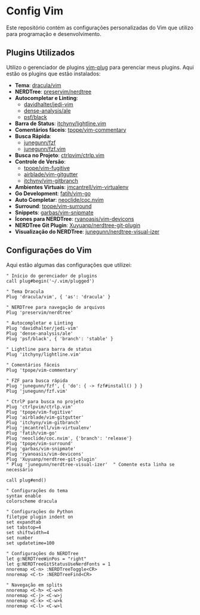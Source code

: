# Config Vim

Este repositório contém as configurações personalizadas do Vim que utilizo para programação e desenvolvimento.

## Plugins Utilizados

Utilizo o gerenciador de plugins [vim-plug](https://github.com/junegunn/vim-plug) para gerenciar meus plugins. Aqui estão os plugins que estão instalados:

- **Tema**: [dracula/vim](https://github.com/dracula/vim)
- **NERDTree**: [preservim/nerdtree](https://github.com/preservim/nerdtree)
- **Autocompletar e Linting**: 
  - [davidhalter/jedi-vim](https://github.com/davidhalter/jedi-vim)
  - [dense-analysis/ale](https://github.com/dense-analysis/ale)
  - [psf/black](https://github.com/psf/black)
- **Barra de Status**: [itchyny/lightline.vim](https://github.com/itchyny/lightline.vim)
- **Comentários fáceis**: [tpope/vim-commentary](https://github.com/tpope/vim-commentary)
- **Busca Rápida**: 
  - [junegunn/fzf](https://github.com/junegunn/fzf)
  - [junegunn/fzf.vim](https://github.com/junegunn/fzf.vim)
- **Busca no Projeto**: [ctrlpvim/ctrlp.vim](https://github.com/ctrlpvim/ctrlp.vim)
- **Controle de Versão**: 
  - [tpope/vim-fugitive](https://github.com/tpope/vim-fugitive)
  - [airblade/vim-gitgutter](https://github.com/airblade/vim-gitgutter)
  - [itchyny/vim-gitbranch](https://github.com/itchyny/vim-gitbranch)
- **Ambientes Virtuais**: [jmcantrell/vim-virtualenv](https://github.com/jmcantrell/vim-virtualenv)
- **Go Development**: [fatih/vim-go](https://github.com/fatih/vim-go)
- **Auto Completar**: [neoclide/coc.nvim](https://github.com/neoclide/coc.nvim)
- **Surround**: [tpope/vim-surround](https://github.com/tpope/vim-surround)
- **Snippets**: [garbas/vim-snipmate](https://github.com/garbas/vim-snipmate)
- **Ícones para NERDTree**: [ryanoasis/vim-devicons](https://github.com/ryanoasis/vim-devicons)
- **NERDTree Git Plugin**: [Xuyuanp/nerdtree-git-plugin](https://github.com/Xuyuanp/nerdtree-git-plugin)
- **Visualização do NERDTree**: [junegunn/nerdtree-visual-izer](https://github.com/junegunn/nerdtree-visual-izer)

## Configurações do Vim

Aqui estão algumas das configurações que utilizei:

```vim
" Início do gerenciador de plugins
call plug#begin('~/.vim/plugged')

" Tema Dracula
Plug 'dracula/vim', { 'as': 'dracula' }

" NERDTree para navegação de arquivos
Plug 'preservim/nerdtree'

" Autocompletar e Linting
Plug 'davidhalter/jedi-vim'
Plug 'dense-analysis/ale'
Plug 'psf/black', { 'branch': 'stable' }

" Lightline para barra de status
Plug 'itchyny/lightline.vim'

" Comentários fáceis
Plug 'tpope/vim-commentary'

" FZF para busca rápida
Plug 'junegunn/fzf', { 'do': { -> fzf#install() } }
Plug 'junegunn/fzf.vim'

" CtrlP para busca no projeto
Plug 'ctrlpvim/ctrlp.vim'
Plug 'tpope/vim-fugitive'
Plug 'airblade/vim-gitgutter'
Plug 'itchyny/vim-gitbranch'
Plug 'jmcantrell/vim-virtualenv'
Plug 'fatih/vim-go'
Plug 'neoclide/coc.nvim', {'branch': 'release'}
Plug 'tpope/vim-surround'
Plug 'garbas/vim-snipmate'
Plug 'ryanoasis/vim-devicons'
Plug 'Xuyuanp/nerdtree-git-plugin'
" Plug 'junegunn/nerdtree-visual-izer'  " Comente esta linha se necessário

call plug#end()

" Configurações do tema
syntax enable
colorscheme dracula

" Configurações do Python
filetype plugin indent on
set expandtab
set tabstop=4
set shiftwidth=4
set number
set updatetime=100

" Configurações do NERDTree
let g:NERDTreeWinPos = "right"
let g:NERDTreeGitStatusUseNerdFonts = 1
nnoremap <C-n> :NERDTreeToggle<CR>
nnoremap <C-t> :NERDTreeFind<CR>

" Navegação em splits
nnoremap <C-h> <C-w>h
nnoremap <C-j> <C-w>j
nnoremap <C-k> <C-w>k
nnoremap <C-l> <C-w>l
